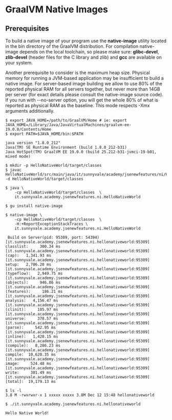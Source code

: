 # GraalVM Native Images

## Prerequisites

To build a native image of your program use the **native-image** utility located in the bin directory of the GraalVM distribution. For compilation native-image depends on the local toolchain, so please make sure: **glibc-devel**, **zlib-devel** (header files for the C library and zlib) and **gcc** are available on your system.

Another prerequisite to consider is the maximum heap size. Physical memory for running a JVM-based application may be insufficient to build a native image. For server-based image building we allow to use 80% of the reported physical RAM for all servers together, but never more than 14GB per server (for exact details please consult the native-image source code). If you run with --no-server option, you will get the whole 80% of what is reported as physical RAM as the baseline. This mode respects -Xmx arguments additionally.

```
$ export JAVA_HOME=/path/to/GraalVM/Home # ie: export JAVA_HOME=/Library/Java/JavaVirtualMachines/graalvm-ee-19.0.0/Contents/Home
$ export PATH=$JAVA_HOME/bin:$PATH

java version "1.8.0_212"
Java(TM) SE Runtime Environment (build 1.8.0_212-b31)
Java HotSpot(TM) GraalVM EE 19.0.0 (build 25.212-b31-jvmci-19-b01, mixed mode)
```

```
$ mkdir -p HelloNativeWorld/target/classes   
$ javac HelloNativeWorld/src/main/java/it/sunnyvale/academy/jsenewfeatures/ni/HelloNativeWorld.java -d HelloNativeWorld/target/classes 
```


```
$ java \
    -cp HelloNativeWorld/target/classes  \
    it.sunnyvale.academy.jsenewfeatures.ni.HelloNativeWorld
```

```
$ gu install native-image
```

```
$ native-image \
    -cp HelloNativeWorld/target/classes  \
    -H:+ReportExceptionStackTraces \
    it.sunnyvale.academy.jsenewfeatures.ni.HelloNativeWorld

 Build on Server(pid: 95309, port: 54394)
[it.sunnyvale.academy.jsenewfeatures.ni.hellonativeworld:95309]    classlist:     300.34 ms
[it.sunnyvale.academy.jsenewfeatures.ni.hellonativeworld:95309]        (cap):   1,341.93 ms
[it.sunnyvale.academy.jsenewfeatures.ni.hellonativeworld:95309]        setup:   2,706.20 ms
[it.sunnyvale.academy.jsenewfeatures.ni.hellonativeworld:95309]   (typeflow):   2,949.75 ms
[it.sunnyvale.academy.jsenewfeatures.ni.hellonativeworld:95309]    (objects):     946.86 ms
[it.sunnyvale.academy.jsenewfeatures.ni.hellonativeworld:95309]   (features):     186.21 ms
[it.sunnyvale.academy.jsenewfeatures.ni.hellonativeworld:95309]     analysis:   4,156.47 ms
[it.sunnyvale.academy.jsenewfeatures.ni.hellonativeworld:95309]     (clinit):     105.97 ms
[it.sunnyvale.academy.jsenewfeatures.ni.hellonativeworld:95309]     universe:     378.57 ms
[it.sunnyvale.academy.jsenewfeatures.ni.hellonativeworld:95309]      (parse):     542.95 ms
[it.sunnyvale.academy.jsenewfeatures.ni.hellonativeworld:95309]     (inline):   1,428.15 ms
[it.sunnyvale.academy.jsenewfeatures.ni.hellonativeworld:95309]    (compile):   8,286.23 ms
[it.sunnyvale.academy.jsenewfeatures.ni.hellonativeworld:95309]      compile:  10,620.35 ms
[it.sunnyvale.academy.jsenewfeatures.ni.hellonativeworld:95309]        image:     524.48 ms
[it.sunnyvale.academy.jsenewfeatures.ni.hellonativeworld:95309]        write:     301.49 ms
[it.sunnyvale.academy.jsenewfeatures.ni.hellonativeworld:95309]      [total]:  19,179.13 ms
```


```
$ ls -l 
3.8 M -rwxrwxr-x 1 xxxxx xxxxx 3.8M Dec 12 15:48 hellonativeworld
```


```
$ ./it.sunnyvale.academy.jsenewfeatures.ni.hellonativeworld

Hello Native World!
```

